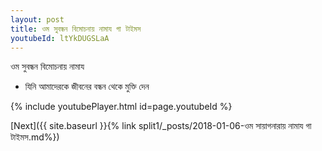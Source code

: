 ```yaml
---
layout: post
title: ওম সুবন্ধন বিমোচনায় নামায গা টাইমস
youtubeId: ltYkDUGSLaA
---
```

 
 
 ওম সুবন্ধন বিমোচনায় নামায  
 
 -  যিনি আমাদেরকে জীবনের বন্ধন থেকে মুক্তি দেন 
 
  
 
  
 
 
 
 
 
 


{% include youtubePlayer.html id=page.youtubeId %}
 
[Next]({{ site.baseurl }}{% link  split1/_posts/2018-01-06-ওম সায়াগনারায় নামায গা টাইমস.md%})
 
